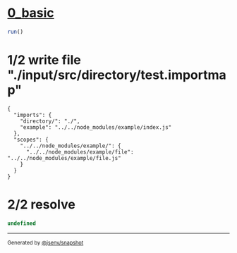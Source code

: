 # [0_basic](../../deep_importmap.test.mjs#L25)

```js
run()
```

# 1/2 write file "./input/src/directory/test.importmap"

```importmap
{
  "imports": {
    "directory/": "./",
    "example": "../../node_modules/example/index.js"
  },
  "scopes": {
    "../../node_modules/example/": {
      "../../node_modules/example/file": "../../node_modules/example/file.js"
    }
  }
}
```

# 2/2 resolve

```js
undefined
```

---

<sub>
  Generated by <a href="https://github.com/jsenv/core/tree/main/packages/independent/snapshot">@jsenv/snapshot</a>
</sub>
